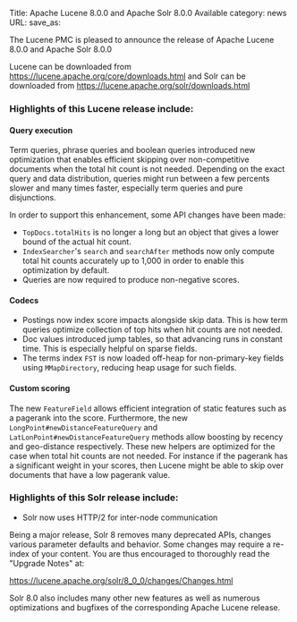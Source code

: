 Title: Apache Lucene 8.0.0 and Apache Solr 8.0.0 Available
category: news
URL: 
save_as: 

The Lucene PMC is pleased to announce the release of Apache Lucene 8.0.0 and Apache Solr 8.0.0

Lucene can be downloaded from <https://lucene.apache.org/core/downloads.html>
and Solr can be downloaded from <https://lucene.apache.org/solr/downloads.html>

### Highlights of this Lucene release include:

#### Query execution

Term queries, phrase queries and boolean queries introduced new optimization that enables efficient skipping over non-competitive documents when the total hit count is not needed. Depending on the exact query and data distribution, queries might run between a few percents slower and many times faster, especially term queries and pure disjunctions.

In order to support this enhancement, some API changes have been made:
 * `TopDocs.totalHits` is no longer a long but an object that gives a lower bound of the actual hit count.
 * `IndexSearcher`'s `search` and `searchAfter` methods now only compute total hit counts accurately up to 1,000 in order to enable this optimization by default.
 * Queries are now required to produce non-negative scores.

#### Codecs

 * Postings now index score impacts alongside skip data. This is how term queries optimize collection of top hits when hit counts are not needed.
 * Doc values introduced jump tables, so that advancing runs in constant time. This is especially helpful on sparse fields.
 * The terms index `FST` is now loaded off-heap for non-primary-key fields using `MMapDirectory`, reducing heap usage for such fields.

#### Custom scoring

The new `FeatureField` allows efficient integration of static features such as a pagerank into the score. Furthermore, the new `LongPoint#newDistanceFeatureQuery` and `LatLonPoint#newDistanceFeatureQuery` methods allow boosting by recency and geo-distance respectively. These new helpers are optimized for the case when total hit counts are not needed. For instance if the pagerank has a significant weight in your scores, then Lucene might be able to skip over documents that have a low pagerank value.

### Highlights of this Solr release include:

* Solr now uses HTTP/2 for inter-node communication

Being a major release, Solr 8 removes many deprecated APIs, changes various parameter defaults and behavior. Some changes may require a re-index of your content.
You are thus encouraged to thoroughly read the "Upgrade Notes" at:

  <https://lucene.apache.org/solr/8_0_0/changes/Changes.html>

Solr 8.0 also includes many other new features as well as numerous optimizations and bugfixes of the corresponding Apache Lucene release.


